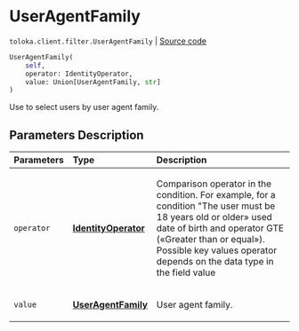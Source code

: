# UserAgentFamily
`toloka.client.filter.UserAgentFamily` | [Source code](https://github.com/Toloka/toloka-kit/blob/v0.1.26/src/client/filter.py#L573)

```python
UserAgentFamily(
    self,
    operator: IdentityOperator,
    value: Union[UserAgentFamily, str]
)
```

Use to select users by user agent family.

## Parameters Description

| Parameters | Type | Description |
| :----------| :----| :-----------|
`operator`|**[IdentityOperator](toloka.client.primitives.operators.IdentityOperator.md)**|<p>Comparison operator in the condition. For example, for a condition &quot;The user must be 18 years old or older» used date of birth and operator GTE («Greater than or equal»). Possible key values operator depends on the data type in the field value</p>
`value`|**[UserAgentFamily](toloka.client.filter.UserAgentFamily.UserAgentFamily.md)**|<p>User agent family.</p>
